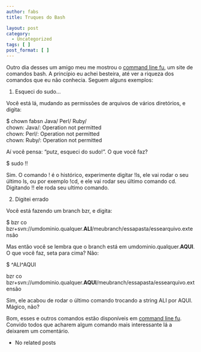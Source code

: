 ```yaml
---
author: fabs
title: Truques do Bash

layout: post
category:
  - Uncategorized
tags: [ ]
post_format: [ ]
---
```

Outro dia desses um amigo meu me mostrou o [command line fu][1], um site de comandos bash. A princípio eu achei besteira, até ver a riqueza dos comandos que eu não conhecia. Seguem alguns exemplos:

1) Esqueci do sudo…

Você está lá, mudando as permissões de arquivos de vários diretórios, e digita:

$ chown fabsn Java/ Perl/ Ruby/  
chown: Java/: Operation not permitted  
chown: Perl/: Operation not permitted  
chown: Ruby/: Operation not permitted

Aí você pensa: “putz, esqueci do sudo!”. O que você faz?

$ sudo !!

Sim. O comando ! é o histórico, experimente digitar !ls, ele vai rodar o seu último ls, ou por exemplo !cd, e ele vai rodar seu último comando cd. Digitando !! ele roda seu ultimo comando.

2) Digitei errado

Você está fazendo um branch bzr, e digita:

$ bzr co bzr+svn://umdominio.qualquer.**ALI**/meubranch/essapasta/essearquivo.extensão

Mas então você se lembra que o branch está em umdominio.qualquer.**AQUI**. O que você faz, seta para cima? Não:

$ ^ALI^AQUI

bzr co bzr+svn://umdominio.qualquer.**AQUI**/meubranch/essapasta/essearquivo.extensão

Sim, ele acabou de rodar o último comando trocando a string ALI por AQUI. Mágico, não?

Bom, esses e outros comandos estão disponíveis em [command line fu][1]. Convido todos que acharem algum comando mais interessante lá a deixarem um comentário. 

*   No related posts












 [1]: http://www.commandlinefu.com/commands/browse/sort-by-votes





